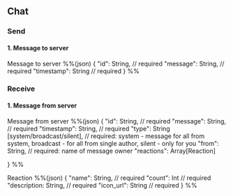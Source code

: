 ## Chat

### Send

#### 1. Message to server
Message to server
%%(json)
{
	"id": String,			// required
	"message": String,		// required
	"timestamp": String		// required
}
%%

### Receive 

#### 1. Message from server
Message from server
%%(json)
{
	"id": String,								// required
	"message": String,							// required
	"timestamp": String,						// required
	"type": String [system/broadcast/silent], 	// required: system - message for all from system, broadcast - for all from single author, silent - only for you
	"from": String,								// required: name of message owner
	"reactions": Array[Reaction]

}
%%

Reaction
%%(json)
{
	"name": String,					// required
	"count": Int					// required
	"description: String,			// required
	"icon_url": String				// required
}
%%